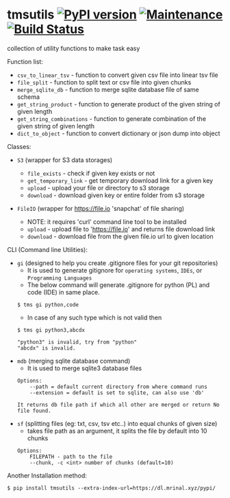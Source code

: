 # tmsutils [![PyPI version](https://badge.fury.io/py/tmsutils.svg)](https://badge.fury.io/py/tmsutils) [![Maintenance](https://img.shields.io/badge/Maintained%3F-yes-green.svg)](https://github.com/themrinalsinha/tmsutils/graphs/commit-activity) [![Build Status](https://travis-ci.org/TheMrinalSinha/tmsutils.svg?branch=master)](https://travis-ci.org/TheMrinalSinha/tmsutils)

collection of utility functions to make task easy

Function list:

- `csv_to_linear_tsv` - function to convert given csv file into linear tsv file
- `file_split` - function to split text or csv file into given chunks
- `merge_sqlite_db` - function to merge sqlite database file of same schema
- `get_string_product` - function to generate product of the given string of given length
- `get_string_combinations` - function to generate combination of the given string of given length
- `dict_to_object` - function to convert dictionary or json dump into object

Classes:
- `S3` (wrapper for S3 data storages)
    - `file_exists` - check if given key exists or not
    - `get_temporary_link` - get temporary download link for a given key
    - `upload` - upload your file or directory to s3 storage
    - `download` - download given key or entire folder from s3 storage

- `FileIO` (wrapper for https://file.io 'snapchat' of file sharing)
    - NOTE: it requires 'curl' command line tool to be installed
    - `upload` - upload file to 'https://file.io' and returns file download link
    - `download` - download file from the given file.io url to given location

CLI (Command line Utilities):
- `gi` (designed to help you create .gitignore files for your git repositories)
    - It is used to generate gitignore for `operating systems`, `IDEs`, or `Programming Languages`
    - The below command will generate .gitignore for python (PL) and code (IDE) in same place.
    ```
    $ tms gi python,code
    ```
    - In case of any such type which is not valid then
    ```
    $ tms gi python3,abcdx

    "python3" is invalid, try from "python"
    "abcdx" is invalid.
    ```
- `mdb` (merging sqlite database command)
    - It is used to merge sqlite3 database files
    ```
    Options:
        --path = default current directory from where command runs
        --extension = default is set to sqlite, can also use 'db'

    It returns db file path if which all other are merged or return No file found.
    ```
- `sf` (splitting files (eg: txt, csv, tsv etc..) into equal chunks of given size)
    - takes file path as an argument, it splits the file by default into 10 chunks
    ```
    Options:
        FILEPATH - path to the file
        --chunk, -c <int> number of chunks (default=10)
    ```

Another Installation method:
```shell
$ pip install tmsutils --extra-index-url=https://dl.mrinal.xyz/pypi/
```
